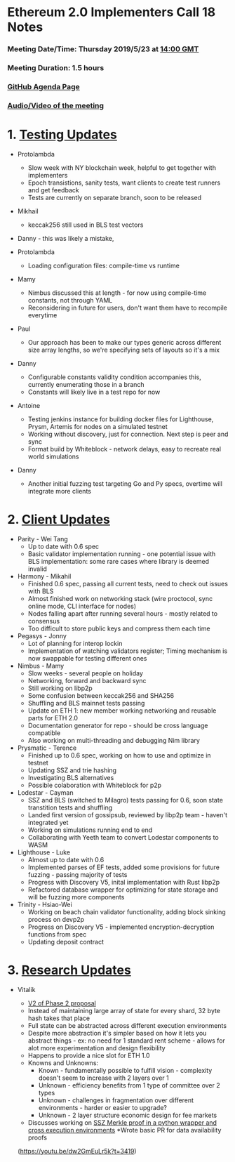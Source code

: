 # Ethereum 2.0 Implementers Call 18 Notes

### Meeting Date/Time: Thursday 2019/5/23 at [14:00 GMT](https://savvytime.com/converter/gmt-to-germany-berlin-united-kingdom-london-ny-new-york-city-ca-san-francisco-china-shanghai-japan-tokyo-australia-sydney/mar-28-2019/2pm)
### Meeting Duration: 1.5 hours
### [GitHub Agenda Page](https://github.com/ethereum/eth2.0-pm/issues/43)
### [Audio/Video of the meeting](https://www.youtube.com/watch?v=dw2GmEuLr5k&)

# 1. [Testing Updates](https://youtu.be/dw2GmEuLr5k?t=417)
* Protolambda 
  * Slow week with NY blockchain week, helpful to get together with implementers
  * Epoch transistions, sanity tests, want clients to create test runners and get feedback
  * Tests are currently on separate branch, soon to be released
* Mikhail
  * keccak256 still used in BLS test vectors
* Danny - this was likely a mistake, 
* Protolambda
  * Loading configuration files: compile-time vs runtime
* Mamy 
  * Nimbus discussed this at length - for now using compile-time constants, not through YAML
  * Reconsidering in future for users, don't want them have to recompile everytime
* Paul
  * Our approach has been to make our types generic across different size array lengths, so we're specifying sets of layouts so it's a mix
* Danny
  * Configurable constants validity condition accompanies this, currently enumerating those in a branch
  * Constants will likely live in a test repo for now
  
* Antoine
  * Testing jenkins instance for building docker files for Lighthouse, Prysm, Artemis for nodes on a simulated testnet
  * Working without discovery, just for connection. Next step is peer and sync
  * Format build by Whiteblock - network delays, easy to recreate real world simulations
* Danny
  * Another initial fuzzing test targeting Go and Py specs, overtime will integrate more clients
  
# 2. [Client Updates](https://youtu.be/dw2GmEuLr5k?t=1117)
* Parity - Wei Tang
  * Up to date with 0.6 spec
  * Basic validator implementation running - one potential issue with BLS implementation: some rare cases where library is deemed invalid
* Harmony - Mikahil
  * Finished 0.6 spec, passing all current tests, need to check out issues with BLS
  * Almost finished work on networking stack (wire proctocol, sync online mode, CLI interface for nodes)
  * Nodes falling apart after running several hours - mostly related to consensus
  * Too difficult to store public keys and compress them each time
* Pegasys - Jonny
  * Lot of planning for interop lockin
  * Implementation of watching validators register; Timing mechanism is now swappable for testing different ones
* Nimbus - Mamy
  * Slow weeks - several people on holiday
  * Networking, forward and backward sync 
  * Still working on libp2p
  * Some confusion between keccak256 and SHA256
  * Shuffling and BLS mainnet tests passing
  * Update on ETH 1: new member working networking and reusable parts for ETH 2.0 
  * Documentation generator for repo - should be cross language compatible
  * Also working on multi-threading and debugging Nim library
* Prysmatic - Terence
  * Finished up to 0.6 spec, working on how to use and optimize in testnet
  * Updating SSZ and trie hashing
  * Investigating BLS alternatives 
  * Possible colaboration with Whiteblock for p2p
* Lodestar - Cayman
  * SSZ and BLS (switched to Milagro) tests passing for 0.6, soon state transtition tests and shuffling
  * Landed first version of gossipsub, reviewed by libp2p team - haven't integrated yet
  * Working on simulations running end to end
  * Collaborating with Yeeth team to convert Lodestar components to WASM
* Lighthouse - Luke
  * Almost up to date with 0.6
  * Implemented parses of EF tests, added some provisions for future fuzzing - passing majority of tests
  * Progress with Discovery V5, inital implementation with Rust libp2p
  * Refactored database wrapper for optimizing for state storage and will be fuzzing more components
* Trinity - Hsiao-Wei
  * Working on beach chain validator functionality, adding block sinking process on devp2p
  * Progress on Discovery V5 - implemented encryption-decryption functions from spec
  * Updating deposit contract

# 3. [Research Updates](https://youtu.be/dw2GmEuLr5k?t=2083)
* Vitalik
  * [V2 of Phase 2 proposal](https://notes.ethereum.org/w1Pn2iMmSTqCmVUTGV4T5A?viewPhase#)
  * Instead of maintaining large array of state for every shard, 32 byte hash takes that place
  * Full state can be abstracted across different execution environments
  * Despite more abstraction it's simpler based on how it lets you abstract things - ex: no need for 1 standard rent scheme - allows for 
  alot more experimentation and design flexibility
  * Happens to provide a nice slot for ETH 1.0
  * Knowns and Unknowns:
    * Known - fundamentally possible to fulfill vision - complexity doesn't seem to increase with 2 layers over 1
    * Unknown - efficiency benefits from 1 type of committee over 2 types 
    * Unknown - challenges in fragmentation over different environments - harder or easier to upgrade?
    * Unknown - 2 layer structure economic design for fee markets
  * Discusses working on [SSZ Merkle proof in a python wrapper and cross execution environments](https://youtu.be/dw2GmEuLr5k?t=2873)
  *Wrote basic PR for data availability proofs
  
  (https://youtu.be/dw2GmEuLr5k?t=3419)
    
  
  
  
  
  
  
  
  
  
  
  
  
  
  
  

